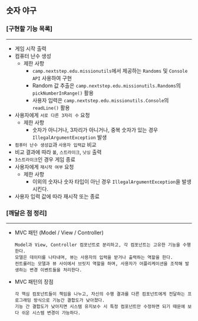## 숫자 야구

### [구현할 기능 목록]

-----
- 게임 시작 출력
- 컴퓨터 난수 생성 
  - 제한 사항 
    - `camp.nextstep.edu.missionutils`에서 제공하는 `Randoms` 및 `Console API` 사용하여 구현 
    - Random 값 추출은 `camp.nextstep.edu.missionutils.Randoms`의 `pickNumberInRange()` 활용
    - 사용자 입력은 `camp.nextstep.edu.missionutils.Console`의 `readLine()` 활용
- 사용자에게 `서로 다른 3자리 수` 요청
  - 제한 사항
    - 숫자가 아니거나, 3자리가 아니거나, 중복 숫자가 있는 경우 `IllegalArgumentException` 발생
- `컴퓨터 난수 생성값`과 `사용자 입력값` 비교
- 비교 결과에 따라 `볼`, `스트라이크`, `낫싱` 출력
- `3스트라이크`인 경우 게임 종료
- 사용자에게 `재시작 여부` 요청
  - 제한 사항
    - 이외의 숫자나 숫자 타입이 아닌 경우 `IllegalArgumentException`을 발생시킨다.
- 사용자 입력 값에 따라 재시작 또는 종료


### [깨달은 점 정리]

-----
- MVC 패턴 (Model / View / Controller)

    ```
    Model과 View, Controller 컴포넌트로 분리하고, 각 컴포넌트는 고유한 기능을 수행한다.
    모델은 데이터를 나타내며, 뷰는 사용자의 입력을 받거나 출력하는 역할을 한다.
    컨트롤러는 모델과 뷰 사이에서 브릿지 역할을 하며, 사용자가 어플리케이션을 조작해 발생하는 변경 이벤트들을 처리한다.
    ```
- MVC 패턴의 장점

    ```
    각 핵심 컴포넌트들이 책임을 나누고, 자신의 수행 결과를 다른 컴포넌트에게 전달하는 프로그래밍 방식으로 기능간 결합도가 낮아졌다.
  기능 간 결합도가 낮아지면 시스템 유지보수 시 특정 컴포넌트만 수정하면 되기 때문에 보다 쉬운 시스템 변경이 가능하다.  
    ```
